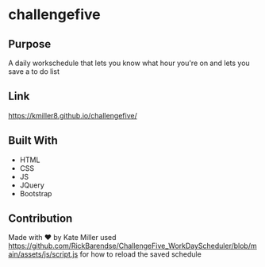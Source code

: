 # challengefive

## Purpose
A daily workschedule that lets you know what hour you're on and lets you save a to do list

## Link
https://kmiller8.github.io/challengefive/

## Built With
* HTML
* CSS
* JS
* JQuery
* Bootstrap



## Contribution
Made with ❤️ by Kate Miller
used https://github.com/RickBarendse/ChallengeFive_WorkDayScheduler/blob/main/assets/js/script.js for how to reload the saved schedule
